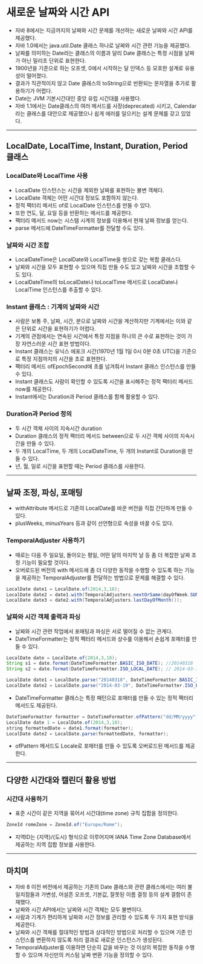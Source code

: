 # 새로운 날짜와 시간 API

- 자바 8에서는 지금까지의 날짜와 시간 문제를 개선하는 새로운 날짜와 시간 API를 제공했다.
- 자바 1.0에서는 java.util.Date 클래스 하나로 날짜와 시간 관련 기능을 제공했다.
- 날짜를 의미하는 Date라는 클래스의 이름과 달리 Date 클래스는 특정 시점을 날짜가 아닌 밀리초 단위로 표현한다.
- 1900년을 기준으로 하는 오프셋, 0에서 시작하는 달 인덱스 등 모호한 설계로 유용성이 떨어졌다.
- 결과가 직관적이지 않고 Date 클래스의 toString으로 반환되는 문자열을 추가로 활용하기가 어렵다.
- Date는 JVM 기본시간대인 중앙 유럽 시간대를 사용했다.
- 자바 1.1에서는 Date클래스의 여러 메서드를 사장(deprecated) 시키고, Calendar라는 클래스를 대안으로 제공했으나
쉽게 에러를 일으키는 설계 문제를 갖고 있었다.

-----------------------

## LocalDate, LocalTime, Instant, Duration, Period 클래스

### LocalDate와 LocalTime 사용

- LocalDate 인스턴스는 시간을 제외한 날짜를 표현하는 불변 객체다.
- LocalDate 객체는 어떤 시간대 정보도 포함하지 않는다.
- 정적 팩터리 메서드 of로 LocalDate 인스턴스를 만들 수 있다.
- 또한 연도, 달, 요일 등을 반환하는 메서드를 제공한다.
- 팩터리 메서드 now는 시스템 시계의 정보를 이용해서 현재 날짜 정보를 얻는다.
- parse 메서드에 DateTimeFormatter를 전달할 수도 있다.

### 날짜와 시간 조합

- LocalDateTime은 LocalDate와 LocalTime을 쌍으로 갖는 복합 클래스다.
- 날짜와 시간을 모두 표현할 수 있으며 직접 만들 수도 있고 날짜와 시간을 조합할 수도 있다.
- LocalDateTime의 toLocalDate나 toLocalTime 메서드로 LocalDate나 LocalTime 인스턴스를 추출할 수 있다.

### Instant 클래스 : 기계의 날짜와 시간

- 사람은 보통 주, 날짜, 시간, 분으로 날짜와 시간을 계산하지만 기계에서는 이와 같은 단위로 시간을 표현하기가 어렵다.
- 기계의 관점에서는 연속된 시간에서 특정 지점을 하나의 큰 수로 표현하는 것이 가장 자연스러운 시간 표현 방법이다.
- Instant 클래스는 유닉스 에포크 시간(1970년 1월 1일 0시 0분 0초 UTC)을 기준으로 특정 지점까지의 시간을 초로 표현한다.
- 팩터리 메서드 ofEpochSecond에 초를 넘겨줘서 Instant 클래스 인스턴스를 만들 수 있다.
- Instant 클래스도 사람이 확인할 수 있도록 시간을 표시해주는 정적 팩터리 메서드 now를 제공한다.
- Instant에서는 Duration과 Period 클래스를 함께 활용할 수 있다.

### Duration과 Period 정의

- 두 시간 객체 사이의 지속시간 duration
- Duration 클래스의 정적 팩터리 메서드 between으로 두 시간 객체 사이의 지속시간을 만들 수 있다.
- 두 개의 LocalTime, 두 개의 LocalDateTime, 두 개의 Instant로 Duration을 만들 수 있다.
- 년, 월, 일로 시간을 표현할 때는 Period 클래스를 사용한다.

------------------

## 날짜 조정, 파싱, 포매팅

- withAttribute 메서드로 기존의 LocalDate를 바꾼 버전을 직접 간단하게 만들 수 있다.
- plusWeeks, minusYears 등과 같이 선언형으로 속성을 바꿀 수도 있다.

### TemporalAdjuster 사용하기

- 때로는 다음 주 일요일, 돌아오는 평일, 어떤 달의 마지막 날 등 좀 더 복잡한 날짜 조정 기능이 필요할 것이다.
- 오버로드된 버전의 with 메서드에 좀 더 다양한 동작을 수행할 수 있도록 하는 기능을 제공하는 TemporalAdjuster를 전달하는 방법으로
문제를 해결할 수 있다.
```java
LocalDate date1 = LocalDate.of(2014,3,18);
LocalDate date2 = date1.with(TemporalAdjusters.nextOrSame(dayOfWeek.SUNDAY));
LocalDate date3 = date2.with(TemporalAdjusters.lastDayOfMonth());
```

### 날짜와 시간 객체 출력과 파싱

- 날짜와 시간 관련 작업에서 포매팅과 파싱은 서로 떨어질 수 없는 관계다.
- DateTimeFormatter는 정적 팩터리 메서드와 상수를 이용해서 손쉽게 포매터를 만들 수 있다.
```java
LocalDate date = LocalDate.of(2014,3,18);
String s1 = date.format(DateTimeFormatter.BASIC_ISO_DATE); //20140318
String s2 = date.format(DateTimeFormatter.ISO_LOCAL_DATE); // 2014-03-18

LocalDate date1 = LocalDate.parse("20140318", DateTimeFormatter.BASIC_ISO_DATE);
LocalDate date2 = LocalDate.parse("2014-03-19", DateTimeFormatter.ISO_LOCAL_DATE);
```
- DateTimeFormatter 클래스는 특정 패턴으로 포매터를 만들 수 있는 정적 팩터리 메서드도 제공된다.
```java
DateTimeFormatter formatter = DateTimeFormatter.ofPattern("dd/MM/yyyy");
LocalDate date 1 = LocalDate.of(2014,3,18);
string formattedDate = date1.format(formatter);
LocalDate date2 = LocalDate.parse(formattedDate, formatter);
```
- ofPattern 메서드도 Locale로 포매터를 만들 수 있도록 오버로드된 메서드를 제공한다.

------------------

## 다양한 시간대와 캘린더 활용 방법

### 시간대 사용하기

- 표준 시간이 같은 지역을 묶어서 시간대(time zone) 규칙 집합을 정의한다.
```java
ZoneId romeZone = ZoneId.of("Europe/Rome");
```
- 지역ID는 {지역}/{도시} 형식으로 이루어지며 IANA Time Zone Database에서 제공하는 지역 집합 정보를 사용한다.

-------------------

## 마치며

- 자바 8 이전 버전에서 제공하는 기존의 Date 클래스와 관련 클래스에서는 여러 불일치점들과 가변성, 어설픈 오프셋, 기본값, 잘못된 이름 결정
등의 설계 결함이 존재했다.
- 날짜와 시간 API에서는 날짜와 시간 객체는 모두 불변이다.
- 사람과 기계가 편리하게 날짜와 시간 정보를 관리할 수 있도록 두 가지 표현 방식을 제공한다.
- 날짜와 시간 객체를 절대적인 방법과 상대적인 방법으로 처리할 수 있으며 기존 인스턴스를 변환하지 않도록 처리 결과로 새로운 인스턴스가 생성된다.
- TemporalAdjuster를 이용하면 단순히 값을 바꾸는 것 이상의 복잡한 동작을 수행할 수 있으며 자신만의 커스텀 날짜 변환 기능을 정의할 수 있다.